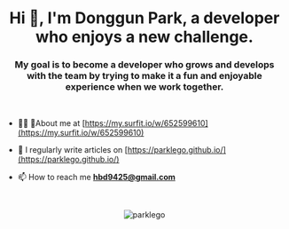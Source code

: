 <h1 align="center">Hi 👋, I'm Donggun Park, a developer who enjoys a new challenge.</h1>
<h3 align="center">My goal is to become a developer who grows and develops with the team by trying to make it a fun and enjoyable experience when we work together.</h3>

<br/>

- 👨‍💻 About me at [https://my.surfit.io/w/652599610](https://my.surfit.io/w/652599610)

- 📝 I regularly write articles on [https://parklego.github.io/](https://parklego.github.io/)

- 📫 How to reach me **hbd9425@gmail.com**

<br/>

<p align="center"> <img src="https://komarev.com/ghpvc/?username=parklego&label=Profile%20views&color=0e75b6&style=flat" alt="parklego" /> </p>

